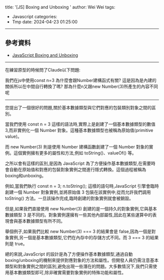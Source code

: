 title: '[JS]  Boxing and Unboxing '
author: Wei Wei
tags:
  - Javascript
categories:
  - Tmp
date: 2024-04-23 01:25:00
---
## 參考資料
- [JavaScript Boxing and Unboxing](https://www.naukri.com/code360/library/javascript-boxing-and-unboxing)

---

<!-- more -->
在練習原型的時候問了Claude以下問題:

我們在js中使用const n=3
為什麼會跟Number建構函式有關?
這是因為是內建的關係所以在中間自行轉換了嗎?
那為什麼n又跟new Number(3)所產生的內容不同呢

---

您提出了一個很好的問題,關於基本數據類型與它們對應的包裝類別對象之間的區別。

當我們使用 const n = 3 這樣的語法時,實際上是創建了一個基本數據類型的數值 3,而非實例化一個 Number 對象。這種基本數據類型也被稱為原始值(primitive value)。

而 new Number(3) 則是使用 Number 建構函數創建了一個 Number 對象的實例。這個實例擁有更多的屬性和方法,例如 toString()、valueOf() 等。

之所以會有這樣的區別,是因為 JavaScript 為了方便操作基本數據類型,在需要時會自動在原始值和對應的包裝對象實例之間進行隱式轉換。這個過程被稱為boxing和unboxing。

例如,當我們執行 const n = 3; n.toString(); 這樣的語句時,JavaScript 引擎會臨時創建一個 Number 對象實例,並將原始值 3 包裝在該實例中,從而允許我們調用 toString() 方法。一旦該操作完成,臨時創建的對象實例就會被銷毀。

但是,如果我們直接使用 new Number(3) 創建的是一個持久的對象實例,它與基本數據類型 3 是不同的。對象實例還擁有一些其他內部屬性,因此在某些運算中的表現會與基本數據類型有所不同。

舉個例子,如果我們比較 new Number(3) === 3 的結果會是 false,因為一個是對象實例,另一個是基本數據類型,它們在內存中的存儲方式不同。而 3 === 3 的結果則是 true。

總的來說,JavaScript 的設計是為了方便操作基本數據類型,通過自動boxing/unboxing的機制來提供對應對象的方法和屬性。但開發人員仍需注意基本類型和對象實例之間的區別,避免出現一些潛在的問題。大多數情況下,我們只需使用基本數據類型即可,除非確實需要對象實例的特殊功能和屬性。